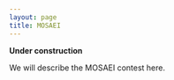 ```yaml
---
layout: page
title: MOSAEI
---
```


**Under construction**

We will describe the MOSAEI contest here.
